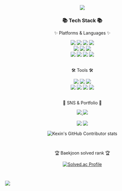 <div align=center>
	<img src="https://capsule-render.vercel.app/api?type=waving&color=auto&height=200&section=header&text=Kexin%20Github!&fontSize=90" />	
</div>
<div align=center>
	<h3>📚 Tech Stack 📚</h3>
	<p>✨ Platforms & Languages ✨</p>
</div>
<div align="center">
	<img src="https://img.shields.io/badge/Python-007396?style=flat&logo=Python&logoColor=white" />
	<img src="https://img.shields.io/badge/R-E34F26?style=flat&logo=R&logoColor=white" />
	<img src="https://img.shields.io/badge/SQL-1572B6?style=flat&logo=SQL&logoColor=white" />
	<img src="https://img.shields.io/badge/Pyspark-F7DF1E?style=flat&logo=Pyspark&logoColor=white" />
	<br>
	<img src="https://img.shields.io/badge/Beautifulsoup-6DB33F?style=flat&logo=Beautifulsoup&logoColor=white" />
	<img src="https://img.shields.io/badge/Streamlit-000000?style=flat&logo=Streamlit&logoColor=white" />
	<img src="https://img.shields.io/badge/Selenium-43B02A?style=flat&logo=Selenium&logoColor=white" />
	<br>
	<img src="https://img.shields.io/badge/Oracle%20SQL-F80000?style=flat&logo=Oracle&logoColor=white" />
	<img src="https://img.shields.io/badge/MySQL-4479A1?style=flat&logo=MySQL&logoColor=white" />
	<img src="https://img.shields.io/badge/PostgreSQL-003545?style=flat&logo=MariaDB&logoColor=white" />
	<img src="https://img.shields.io/badge/Linux-FCC624?style=flat&logo=Linux&logoColor=white" />
</div>
<br>
<div align=center>
	<p>🛠 Tools 🛠</p>
</div>
<div align=center>
	<img src="https://img.shields.io/badge/Visual%20Studio%20Code-007ACC?style=flat&logo=VisualStudioCode&logoColor=white" />
 	<img src="https://img.shields.io/badge/Jupyter%20notebook-2C2255?style=flat&logo=Jupyter&logoColor=white" />
	<img src="https://img.shields.io/badge/Pycharm%20Studio%20Code-007ACC?style=flat&logo=Pycharm&logoColor=white" />
	<br>
	<img src="https://img.shields.io/badge/AWS-F8DC75?style=flat&logo=AmazonAWS&logoColor=white" />
	<img src="https://img.shields.io/badge/Tigergraph-FF9800?style=flat&logo=Tigergraph&logoColor=white" />
	<img src="https://img.shields.io/badge/Databricks-232F3E?style=flat&logo=Databricks&logoColor=white" />
	<img src="https://img.shields.io/badge/GitHub-181717?style=flat&logo=GitHub&logoColor=white" />
</div>
<br>
<div align=center>
	<p>🎨 SNS & Portfolio 🎨</p>
</div>
<div align=center>
	<a href="qiukexin95@naver.com">
		<img src="https://img.shields.io/badge/Mail-30B980?style=flat&logo=Gmail&logoColor=white" />
	</a>
	<a href="https://cocoheart0128.notion.site/eaa7a3b3c7f34e4bb9cce72e1b260a82">
		<img src="https://img.shields.io/badge/Notion-000000?style=flat&logo=Notion&logoColor=white" />
	</a>
	<br>
</div>
<div align=center>
	<br>
<img src="https://github-readme-stats.vercel.app/api/top-langs/?username=cocoheart0128&layout=compact">
<img src="https://github-readme-stats.vercel.app/api?username=cocoheart0128&show_icons=true">

![Kexin's GitHub Contributor stats](https://github-contributor-stats.vercel.app/api?username=cocoheart0128)

<br>
<p>🏆 Baekjoon solved rank 🏆</p>
	
[![Solved.ac Profile](http://mazassumnida.wtf/api/v2/generate_badge?boj=cocoheart0128)](https://solved.ac/cocoheart0128)
</div>
<br>

![](./profile-3d-contrib/profile-season-animate.svg)




<!--
**cocoheart0128/cocoheart0128** is a ✨ _special_ ✨ repository because its `README.md` (this file) appears on your GitHub profile.
Here are some ideas to get you started:

- 🔭 I’m currently working on ...
- 🌱 I’m currently learning ...
- 👯 I’m looking to collaborate on ...
- 🤔 I’m looking for help with ...
- 💬 Ask me about ...
- 📫 How to reach me: ...
- 😄 Pronouns: ...
- ⚡ Fun fact: ...
-->
